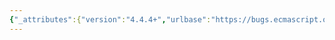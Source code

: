 ```yaml
---
{"_attributes":{"version":"4.4.4+","urlbase":"https://bugs.ecmascript.org/","maintainer":"dherman@mozilla.com"},"bug":{"bug_id":1749,"creation_ts":"2013-08-08 09:58:00 -0700","short_desc":"15.3.3.6: missing \"the\" in NOTE","delta_ts":"2013-08-23 08:22:46 -0700","product":"Draft for 6th Edition","component":"editorial issue","version":"Rev 16: July 15, 2013 Draft","rep_platform":"All","op_sys":"All","bug_status":"RESOLVED","resolution":"FIXED","priority":"Normal","bug_severity":"normal","everconfirmed":true,"reporter":{"uid":"andrebargull","name":"André Bargull"},"assigned_to":{"uid":"allen","name":"Allen Wirfs-Brock"},"long_desc":[{"commentid":4846,"comment_count":0,"who":{"uid":"andrebargull","name":"André Bargull"},"bug_when":"2013-08-08 09:58:58 -0700","thetext":"15.3.3.6, Function.prototype[ @@create ]() NOTE:\n\nChange \"This is default\" to \"This is the default\""},{"commentid":4900,"comment_count":1,"who":{"uid":"allen","name":"Allen Wirfs-Brock"},"bug_when":"2013-08-14 16:05:35 -0700","thetext":"fixed in rev17 editor's draft"},{"commentid":5103,"comment_count":2,"who":{"uid":"allen","name":"Allen Wirfs-Brock"},"bug_when":"2013-08-23 08:22:46 -0700","thetext":"fixed in rev17, August 23, 2013 draft"}]}}
---
```

